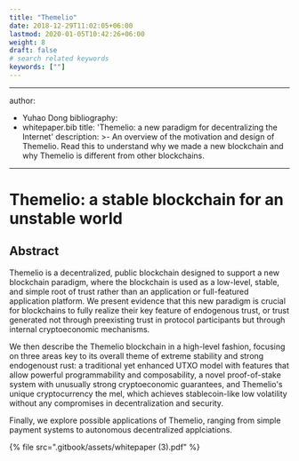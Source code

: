 ```yaml
---
title: "Themelio"
date: 2018-12-29T11:02:05+06:00
lastmod: 2020-01-05T10:42:26+06:00
weight: 8
draft: false
# search related keywords
keywords: [""]
---
```


---
author:
  - Yuhao Dong
bibliography:
  - whitepaper.bib
title: 'Themelio: a new paradigm for decentralizing the Internet'
description: >-
  An overview of the motivation and design of Themelio. Read this to understand
  why we made a new blockchain and why Themelio is different from other
  blockchains.
---

# Themelio: a stable blockchain for an unstable world

## Abstract

Themelio is a decentralized, public blockchain designed to support a new blockchain paradigm, where the blockchain is used as a low-level, stable, and simple root of trust rather than an application or full-featured application platform. We present evidence that this new paradigm is crucial for blockchains to fully realize their key feature of endogenous trust, or trust generated not through preexisting trust in protocol participants but through internal cryptoeconomic mechanisms. 

We then describe the Themelio blockchain in a high-level fashion, focusing on three areas key to its overall theme of extreme stability and strong endogenoust rust: a traditional yet enhanced UTXO model with features that allow powerful programmability and composability, a novel proof-of-stake system with unusually strong cryptoeconomic guarantees, and Themelio's unique cryptocurrency the mel, which achieves stablecoin-like low volatility without any compromises in decentralization and security.

Finally, we explore possible applications of Themelio, ranging from simple payment systems to autonomous decentralized applciations.

{% file src=".gitbook/assets/whitepaper \(3\).pdf" %}



